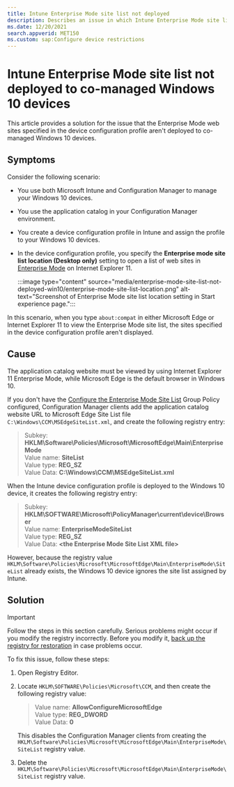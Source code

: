 ```yaml
---
title: Intune Enterprise Mode site list not deployed
description: Describes an issue in which Intune Enterprise Mode site list isn't deployed to co-managed Windows 10 devices.
ms.date: 12/20/2021
search.appverid: MET150
ms.custom: sap:Configure device restrictions
---
```

# Intune Enterprise Mode site list not deployed to co-managed Windows 10 devices

This article provides a solution for the issue that the Enterprise Mode web sites specified in the device configuration profile aren't deployed to co-managed Windows 10 devices.

## Symptoms

Consider the following scenario:

- You use both Microsoft Intune and Configuration Manager to manage your Windows 10 devices.
- You use the application catalog in your Configuration Manager environment.
- You create a device configuration profile in Intune and assign the profile to your Windows 10 devices.
- In the device configuration profile, you specify the **Enterprise mode site list location (Desktop only)** setting to open a list of web sites in [Enterprise Mode](/internet-explorer/ie11-deploy-guide/what-is-enterprise-mode#what-is-enterprise-mode) on Internet Explorer 11.

  :::image type="content" source="media/enterprise-mode-site-list-not-deployed-win10/enterprise-mode-site-list-location.png" alt-text="Screenshot of Enterprise Mode site list location setting in Start experience page.":::

In this scenario, when you type `about:compat` in either Microsoft Edge or Internet Explorer 11 to view the Enterprise Mode site list, the sites specified in the device configuration profile aren't displayed.

## Cause

The application catalog website must be viewed by using Internet Explorer 11 Enterprise Mode, while Microsoft Edge is the default browser in Windows 10.

If you don't have the [Configure the Enterprise Mode Site List](/microsoft-edge/deploy/group-policies/interoperability-enterprise-guidance-gp#configure-the-enterprise-mode-site-list) Group Policy configured, Configuration Manager clients add the application catalog website URL to Microsoft Edge Site List file `C:\Windows\CCM\MSEdgeSiteList.xml`, and create the following registry entry:

> Subkey: **HKLM\Software\Policies\Microsoft\MicrosoftEdge\Main\EnterpriseMode**  
> Value name: **SiteList**  
> Value type: **REG_SZ**  
> Value Data: **C:\Windows\CCM\MSEdgeSiteList.xml**

When the Intune device configuration profile is deployed to the Windows 10 device, it creates the following registry entry:

> Subkey: **HKLM\SOFTWARE\Microsoft\PolicyManager\current\device\Browser**  
> Value name: **EnterpriseModeSiteList**  
> Value type: **REG_SZ**  
> Value Data: **\<the Enterprise Mode Site List XML file>**

However, because the registry value `HKLM\Software\Policies\Microsoft\MicrosoftEdge\Main\EnterpriseMode\SiteList` already exists, the Windows 10 device ignores the site list assigned by Intune.

## Solution

> [!IMPORTANT]
> Follow the steps in this section carefully. Serious problems might occur if you modify the registry incorrectly. Before you modify it, [back up the registry for restoration](https://support.microsoft.com/help/322756) in case problems occur.

To fix this issue, follow these steps:

1. Open Registry Editor.
1. Locate `HKLM\SOFTWARE\Policies\Microsoft\CCM`, and then create the following registry value:

    > Value name: **AllowConfigureMicrosoftEdge**  
    > Value type: **REG_DWORD**  
    > Value Data: **0**

    This disables the Configuration Manager clients from creating the `HKLM\Software\Policies\Microsoft\MicrosoftEdge\Main\EnterpriseMode\SiteList` registry value.

1. Delete the `HKLM\Software\Policies\Microsoft\MicrosoftEdge\Main\EnterpriseMode\SiteList` registry value.
